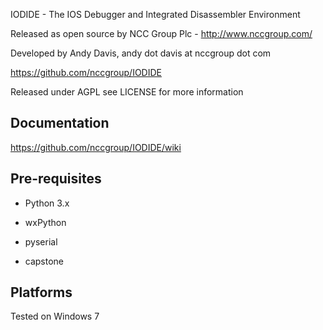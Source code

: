 IODIDE - The IOS Debugger and Integrated Disassembler Environment 

Released as open source by NCC Group Plc - http://www.nccgroup.com/

Developed by Andy Davis, andy dot davis at nccgroup dot com

https://github.com/nccgroup/IODIDE

Released under AGPL see LICENSE for more information

## Documentation

https://github.com/nccgroup/IODIDE/wiki

## Pre-requisites

* Python 3.x

* wxPython

* pyserial

* capstone

## Platforms

Tested on Windows 7